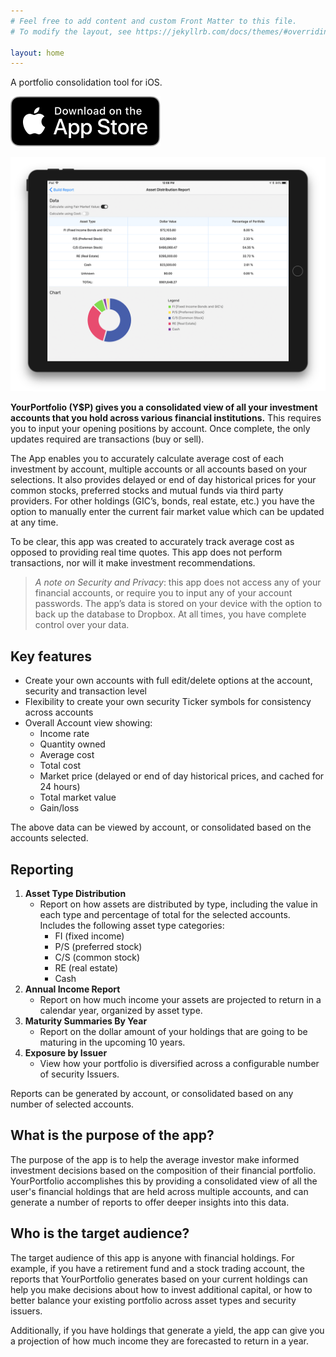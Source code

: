 ```yaml
---
# Feel free to add content and custom Front Matter to this file.
# To modify the layout, see https://jekyllrb.com/docs/themes/#overriding-theme-defaults

layout: home
---
```


A portfolio consolidation tool for iOS.

<div class="center">
    <a href="https://itunes.apple.com/us/app/yourportfolio/id1412472329?ls=1&mt=8" class="app-store-link"><img src="images/Download_on_the_App_Store_Badge_US-UK_RGB_blk_092917.svg" alt="Download on the App Store" /></a>
</div>

![Image of the Asset Distribution report as seen on an iPad](images/iPad_AssetDistributionReport.png "The Asset Distribution report")

**YourPortfolio (Y$P) gives you a consolidated view of all your investment accounts that you hold across various financial institutions.** This requires you to input your opening positions by account. Once complete, the only updates required are transactions (buy or sell). 

The App enables you to accurately calculate average cost of each investment by account, multiple accounts or all accounts based on your selections. It also provides delayed or end of day historical prices for your common stocks, preferred stocks and mutual funds via third party providers. For other holdings (GIC’s, bonds, real estate, etc.) you have the option to manually enter the current fair market value which can be updated at any time.

To be clear, this app was created to accurately track average cost as opposed to providing real time quotes. This app does not perform transactions, nor will it make investment recommendations.

> _A note on Security and Privacy_: this app does not access any of your financial accounts, or require you to input any of your account passwords. The app’s data is stored on your device with the option to back up the database to Dropbox. At all times, you have complete control over your data.

## Key features

- Create your own accounts with full edit/delete options at the account, security and transaction level
- Flexibility to create your own security Ticker symbols for consistency across accounts
- Overall Account view showing:
	- Income rate
	- Quantity owned
	- Average cost 
	- Total cost
	- Market price (delayed or end of day historical prices, and cached for 24 hours)
	- Total market value
	- Gain/loss

The above data can be viewed by account, or consolidated based on the accounts selected.

## Reporting

1. **Asset Type Distribution**
    - Report on how assets are distributed by type, including the value in each type and percentage of total for the selected accounts. Includes the following asset type categories:
        - FI (fixed income)
        - P/S (preferred stock)
        - C/S (common stock)
        - RE (real estate)
        - Cash
2. **Annual Income Report**
    - Report on how much income your assets are projected to return in a calendar year, organized by asset type.
3. **Maturity Summaries By Year**
    - Report on the dollar amount of your holdings that are going to be maturing in the upcoming 10 years.
4. **Exposure by Issuer**
    - View how your portfolio is diversified across a configurable number of security Issuers.

Reports can be generated by account, or consolidated based on any number of selected accounts.

## What is the purpose of the app?

The purpose of the app is to help the average investor make informed investment decisions based on the composition of their financial portfolio. YourPortfolio accomplishes this by providing a consolidated view of all the user's financial holdings that are held across multiple accounts, and can generate a number of reports to offer deeper insights into this data.

## Who is the target audience?

The target audience of this app is anyone with financial holdings. For example, if you have a retirement fund and a stock trading account, the reports that YourPortfolio generates based on your current holdings can help you make decisions about how to invest additional capital, or how to better balance your existing portfolio across asset types and security issuers.

Additionally, if you have holdings that generate a yield, the app can give you a projection of how much income they are forecasted to return in a year.
